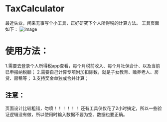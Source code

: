 # TaxCalculator
最近失业，闲来无事写个小工具，正好研究下个人所得税的计算方法。
工具页面如下：
![image](https://github.com/user-attachments/assets/ebc95f85-2b87-4bf3-acf3-f0db2cea86c7)

# 使用方法：
1.需要去登录个人所得税app查看，每个月税前收入、每个月社保合计、以及当前已申报纳税额；
2.需要自己计算专项附加扣除数，就是子女教育、赡养老人、房贷、房租等；
3.支持奖金单独或合并计算；

## 注意：
页面设计比较粗错，勿喷！！！！！！
还有工具仅仅花了2小时搞定，所以一些验证逻辑没有做，所以使用时输入数据不要为空、数据也要正确。
